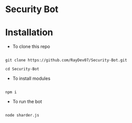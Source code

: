 # Security Bot

# Installation

- To clone this repo
```

git clone https://github.com/RayDev07/Security-Bot.git

cd Security-Bot

```

- To install modules
```

npm i

```

- To run the bot
```

node sharder.js

```
